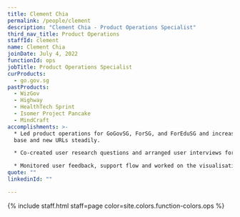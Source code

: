 ```yaml
---
title: Clement Chia
permalink: /people/clement
description: "Clement Chia - Product Operations Specialist"
third_nav_title: Product Operations
staffId: clement
name: Clement Chia
joinDate: July 4, 2022
functionId: ops
jobTitle: Product Operations Specialist
curProducts:
  - go.gov.sg
pastProducts:
  - WizGov
  - Highway
  - HealthTech Sprint
  - Isomer Project Pancake
  - MindCraft
accomplishments: >-
  * Led product operations for GoGovSG, ForSG, and ForEduSG and increased user
  base and new URLs steadily.

  * Co-created user research questions and arranged user interviews for hackathon products, MindCraft and WizGov.

  * Monitored user feedback, support flow and worked on the visualisation of product feedback and performance using Grafana dashboards for the Go suite.
quote: ""
linkedinId: ""

---
```


{% include staff.html staff=page color=site.colors.function-colors.ops %}

